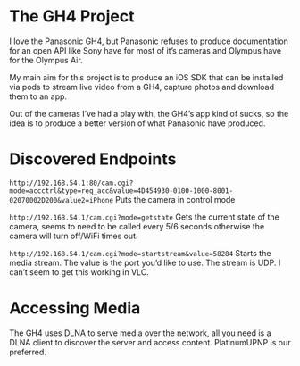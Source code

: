 # The GH4 Project
I love the Panasonic GH4, but Panasonic refuses to produce documentation for an open API like Sony have for most of it’s cameras and Olympus have for the Olympus Air.

My main aim for this project is to produce an iOS SDK that can be installed via pods to stream live video from a GH4, capture photos and download them to an app.

Out of the cameras I’ve had a play with, the GH4’s app kind of sucks, so the idea is to produce a better version of what Panasonic have produced.

# Discovered Endpoints
```http://192.168.54.1:80/cam.cgi?mode=accctrl&type=req_acc&value=4D454930-0100-1000-8001-02070002D200&value2=iPhone```
Puts the camera in control mode

```http://192.168.54.1/cam.cgi?mode=getstate```
Gets the current state of the camera, seems to need to be called every 5/6 seconds otherwise the camera will turn off/WiFi times out.

```http://192.168.54.1/cam.cgi?mode=startstream&value=58284```
Starts the media stream. The value is the port you’d like to use. The stream is UDP. I can’t seem to get this working in VLC.

# Accessing Media
The GH4 uses DLNA to serve media over the network, all you need is a DLNA client to discover the server and access content. PlatinumUPNP is our preferred.
